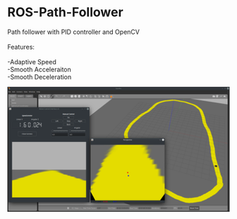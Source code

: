 # ROS-Path-Follower

Path follower with PID controller and OpenCV
<br><br>Features: 
  <br>
  <br>
  -Adaptive Speed <br>
  -Smooth Acceleraiton<br>
  -Smooth Deceleration<br>

![alt text](https://github.com/afatihakcan/ROS-Path-Follower/blob/main/path_follower.png)
